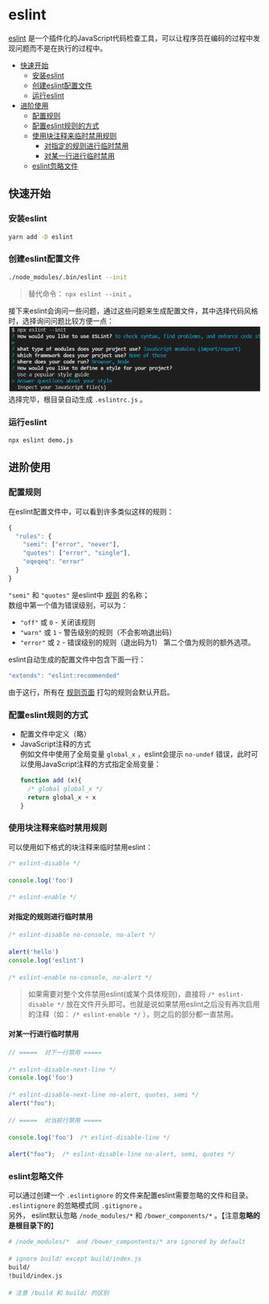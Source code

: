 # eslint

[eslint](https://cn.eslint.org/) 是一个插件化的JavaScript代码检查工具，可以让程序员在编码的过程中发现问题而不是在执行的过程中。  

- [快速开始](#快速开始)
  - [安装eslint](#安装eslint)
  - [创建eslint配置文件](#创建eslint配置文件)
  - [运行eslint](#运行eslint)
- [进阶使用](#进阶使用)
  - [配置规则](#配置规则)
  - [配置eslint规则的方式](#配置eslint规则的方式)
  - [使用块注释来临时禁用规则](#使用块注释来临时禁用规则)
    - [对指定的规则进行临时禁用](#对指定的规则进行临时禁用)
    - [对某一行进行临时禁用](#对某一行进行临时禁用)
  - [eslint忽略文件](#eslint忽略文件)

## 快速开始
### 安装eslint
```sh
yarn add -D eslint
```

### 创建eslint配置文件
```sh
./node_modules/.bin/eslint --init
```
> 替代命令： `npx eslint --init` 。

接下来eslint会询问一些问题，通过这些问题来生成配置文件，其中选择代码风格时，选择询问问题比较方便一点：  
![eslint-init](media/eslint-init.png)  
选择完毕，根目录自动生成 `.eslintrc.js` 。

### 运行eslint
```sh
npx eslint demo.js
```

## 进阶使用
### 配置规则
在eslint配置文件中，可以看到许多类似这样的规则：  
```js
{
  "rules": {
    "semi": ["error", "never"],
    "quotes": ["error", "single"],
    "eqeqeq": "error"
  }
}
```  

`"semi"` 和 `"quotes"` 是eslint中 [规则](https://cn.eslint.org/docs/rules/) 的名称；  
数组中第一个值为错误级别，可以为：  
-  `"off"` 或 `0` - 关闭该规则
-  `"warn"` 或 `1` - 警告级别的规则（不会影响退出码）
-  `"error"` 或 `2` - 错误级别的规则（退出码为1）
第二个值为规则的额外选项。  

eslint自动生成的配置文件中包含下面一行：  
```js
"extends": "eslint:recommended"
```  
由于这行，所有在 [规则页面](https://cn.eslint.org/docs/rules/) 打勾的规则会默认开启。  


### 配置eslint规则的方式
- 配置文件中定义（略）
- JavaScript注释的方式  
  例如文件中使用了全局变量 `global_x` ，eslint会提示 `no-undef` 错误，此时可以使用JavaScript注释的方式指定全局变量：  
  ```js
  function add (x){
    /* global global_x */
    return global_x + x
  }
  ```

### 使用块注释来临时禁用规则
可以使用如下格式的块注释来临时禁用eslint：  
```js
/* eslint-disable */

console.log('foo')

/* eslint-enable */
```  
#### 对指定的规则进行临时禁用 
```js
/* eslint-disable no-console, no-alert */

alert('hello')
console.log('eslint')

/* eslint-enable no-console, no-alert */
```  
> 如果需要对整个文件禁用eslint(或某个具体规则)，直接将 `/* eslint-disable */` 放在文件开头即可。也就是说如果禁用eslint之后没有再次启用的注释（如： `/* eslint-enable */` ），则之后的部分都一直禁用。  

#### 对某一行进行临时禁用
```js
// =====  对下一行禁用 =====

/* eslint-disable-next-line */
console.log('foo')

/* eslint-disable-next-line no-alert, quotes, semi */
alert("foo");

// =====  对当前行禁用 =====

console.log('foo')  /* eslint-disable-line */

alert("foo");  /* eslint-disable-line no-alert, semi, quotes */
```

### eslint忽略文件
可以通过创建一个 `.eslintignore` 的文件来配置eslint需要忽略的文件和目录。  
`.eslintignore` 的忽略模式同 `.gitignore` 。  
另外， eslint默认忽略 `/node_modules/*` 和 `/bower_components/*` 。【注意**忽略的是根目录下的**】
```sh
# /node_modules/*  and /bower_compontents/* are ignored by default

# ignore build/ except build/index.js
build/
!build/index.js

# 注意 /build 和 build/ 的区别
```
